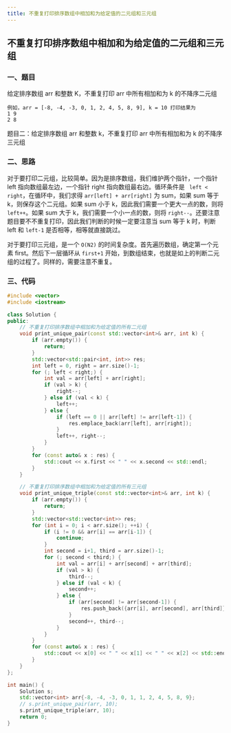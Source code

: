 ```yaml
---
title: 不重复打印排序数组中相加和为给定值的二元组和三元组
---
```


## 不重复打印排序数组中相加和为给定值的二元组和三元组

### 一、题目

给定排序数组 arr 和整数 K，不重复打印 arr 中所有相加和为 k 的不降序二元组

```
例如，arr = [-8, -4, -3, 0, 1, 2, 4, 5, 8, 9], k = 10 打印结果为
1 9
2 8
```

题目二：给定排序数组 arr 和整数 k，不重复打印 arr 中所有相加和为 k 的不降序三元组

### 二、思路

对于要打印二元组，比较简单。因为是排序数组，我们维护两个指针，一个指针 left 指向数组最左边，一个指针 right 指向数组最右边。循环条件是 ` left < right`，在循环中，我们求得 `arr[left] + arr[right]` 为 sum，如果 sum 等于 k，则保存这个二元组。如果 sum 小于 k，因此我们需要一个更大一点的数，则将 `left++`。如果 sum 大于 k，我们需要一个小一点的数，则将 `right--`。还要注意题目要不不重复打印，因此我们判断的时候一定要注意当 sum 等于 k 时，判断 left 和 `left-1` 是否相等，相等就直接跳过。

对于要打印三元组，是一个 `O(N2)` 的时间复杂度。首先遍历数组，确定第一个元素 first。然后下一层循环从 `first+1` 开始，到数组结束，也就是如上的判断二元组的过程了。同样的，需要注意不重复。

### 三、代码

```c++
#include <vector>
#include <iostream>

class Solution {
public:
    // 不重复打印排序数组中相加和为给定值的所有二元组
    void print_unique_pair(const std::vector<int>& arr, int k) {
        if (arr.empty()) {
            return;
        }
        std::vector<std::pair<int, int>> res;
        int left = 0, right = arr.size()-1;
        for (; left < right;) {
            int val = arr[left] + arr[right];
            if (val > k) {
                right--;
            } else if (val < k) {
                left++;
            } else {
                if (left == 0 || arr[left] != arr[left-1]) {
                    res.emplace_back(arr[left], arr[right]);
                }
                left++, right--;
            }
        }
        for (const auto& x : res) {
            std::cout << x.first << " " << x.second << std::endl;
        }
    }

    // 不重复打印排序数组中相加和为给定值的所有三元组
    void print_unique_triple(const std::vector<int>& arr, int k) {
        if (arr.empty()) {
            return;
        }
        std::vector<std::vector<int>> res;
        for (int i = 0; i < arr.size(); ++i) {
            if (i != 0 && arr[i] == arr[i-1]) {
                continue;
            }
            int second = i+1, third = arr.size()-1;
            for (; second < third;) {
                int val = arr[i] + arr[second] + arr[third];
                if (val > k) {
                    third--;
                } else if (val < k) {
                    second++;
                } else {
                    if (arr[second] != arr[second-1]) {
                        res.push_back({arr[i], arr[second], arr[third]});
                    }
                    second++, third--;
                }
            }
        }
        for (const auto& x : res) {
            std::cout << x[0] << " " << x[1] << " " << x[2] << std::endl;
        }
    }
};

int main() {
    Solution s;
    std::vector<int> arr{-8, -4, -3, 0, 1, 1, 2, 4, 5, 8, 9};
    // s.print_unique_pair(arr, 10);
    s.print_unique_triple(arr, 10);
    return 0;
}
```

